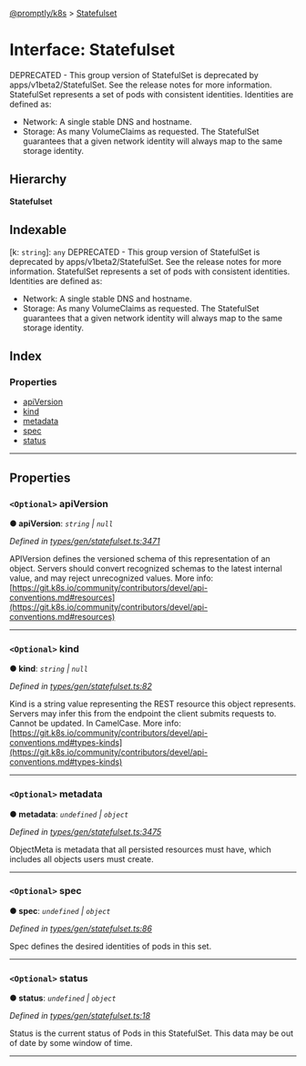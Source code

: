 [@promptly/k8s](../README.md) > [Statefulset](../interfaces/statefulset.md)

# Interface: Statefulset

DEPRECATED - This group version of StatefulSet is deprecated by apps/v1beta2/StatefulSet. See the release notes for more information. StatefulSet represents a set of pods with consistent identities. Identities are defined as:

*   Network: A single stable DNS and hostname.
*   Storage: As many VolumeClaims as requested. The StatefulSet guarantees that a given network identity will always map to the same storage identity.

## Hierarchy

**Statefulset**

## Indexable

\[k: `string`\]:&nbsp;`any`
DEPRECATED - This group version of StatefulSet is deprecated by apps/v1beta2/StatefulSet. See the release notes for more information. StatefulSet represents a set of pods with consistent identities. Identities are defined as:

*   Network: A single stable DNS and hostname.
*   Storage: As many VolumeClaims as requested. The StatefulSet guarantees that a given network identity will always map to the same storage identity.

## Index

### Properties

* [apiVersion](statefulset.md#apiversion)
* [kind](statefulset.md#kind)
* [metadata](statefulset.md#metadata)
* [spec](statefulset.md#spec)
* [status](statefulset.md#status)

---

## Properties

<a id="apiversion"></a>

### `<Optional>` apiVersion

**● apiVersion**: *`string` \| `null`*

*Defined in [types/gen/statefulset.ts:3471](https://github.com/rzane/k8s/blob/67fb0bc/src/types/gen/statefulset.ts#L3471)*

APIVersion defines the versioned schema of this representation of an object. Servers should convert recognized schemas to the latest internal value, and may reject unrecognized values. More info: [https://git.k8s.io/community/contributors/devel/api-conventions.md#resources](https://git.k8s.io/community/contributors/devel/api-conventions.md#resources)

___
<a id="kind"></a>

### `<Optional>` kind

**● kind**: *`string` \| `null`*

*Defined in [types/gen/statefulset.ts:82](https://github.com/rzane/k8s/blob/67fb0bc/src/types/gen/statefulset.ts#L82)*

Kind is a string value representing the REST resource this object represents. Servers may infer this from the endpoint the client submits requests to. Cannot be updated. In CamelCase. More info: [https://git.k8s.io/community/contributors/devel/api-conventions.md#types-kinds](https://git.k8s.io/community/contributors/devel/api-conventions.md#types-kinds)

___
<a id="metadata"></a>

### `<Optional>` metadata

**● metadata**: *`undefined` \| `object`*

*Defined in [types/gen/statefulset.ts:3475](https://github.com/rzane/k8s/blob/67fb0bc/src/types/gen/statefulset.ts#L3475)*

ObjectMeta is metadata that all persisted resources must have, which includes all objects users must create.

___
<a id="spec"></a>

### `<Optional>` spec

**● spec**: *`undefined` \| `object`*

*Defined in [types/gen/statefulset.ts:86](https://github.com/rzane/k8s/blob/67fb0bc/src/types/gen/statefulset.ts#L86)*

Spec defines the desired identities of pods in this set.

___
<a id="status"></a>

### `<Optional>` status

**● status**: *`undefined` \| `object`*

*Defined in [types/gen/statefulset.ts:18](https://github.com/rzane/k8s/blob/67fb0bc/src/types/gen/statefulset.ts#L18)*

Status is the current status of Pods in this StatefulSet. This data may be out of date by some window of time.

___

